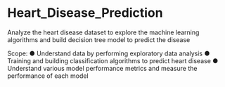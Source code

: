 # Heart_Disease_Prediction

Analyze the heart disease dataset to explore the machine learning algorithms and build 
decision tree model to predict the disease

Scope:
● Understand data by performing exploratory data analysis
● Training and building classification algorithms to predict heart disease
● Understand various model performance metrics and measure the performance of each model
